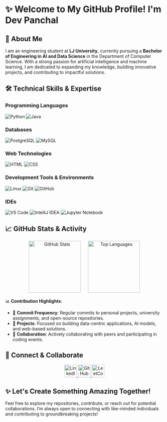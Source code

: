 # ✨ Welcome to My GitHub Profile! I'm Dev Panchal

## 📖 About Me

I am an engineering student at **LJ University**, currently pursuing a **Bachelor of Engineering in AI and Data Science** in the Department of Computer Science. With a strong passion for artificial intelligence and machine learning, I am dedicated to expanding my knowledge, building innovative projects, and contributing to impactful solutions.

## 🛠️ Technical Skills & Expertise

### **Programming Languages**

![Python](https://img.shields.io/badge/Python-3776AB?style=for-the-badge&logo=python&logoColor=white)
![Java](https://img.shields.io/badge/Java-ED8B00?style=for-the-badge&logo=java&logoColor=white)

### **Databases**

![PostgreSQL](https://img.shields.io/badge/PostgreSQL-336791?style=for-the-badge&logo=postgresql&logoColor=white)
![MySQL](https://img.shields.io/badge/MySQL-4479A1?style=for-the-badge&logo=mysql&logoColor=white)

### **Web Technologies**

![HTML](https://img.shields.io/badge/HTML-E34F26?style=for-the-badge&logo=html5&logoColor=white)
![CSS](https://img.shields.io/badge/CSS-1572B6?style=for-the-badge&logo=css3&logoColor=white)

### **Development Tools & Environments**

![Linux](https://img.shields.io/badge/Linux-FCC624?style=for-the-badge&logo=linux&logoColor=black)
![Git](https://img.shields.io/badge/Git-F05032?style=for-the-badge&logo=git&logoColor=white)
![GitHub](https://img.shields.io/badge/GitHub-181717?style=for-the-badge&logo=github&logoColor=white)

### **IDEs**

![VS Code](https://img.shields.io/badge/VS%20Code-0078D4?style=for-the-badge&logo=visual-studio-code&logoColor=white)
![IntelliJ IDEA](https://img.shields.io/badge/IntelliJ%20IDEA-000000?style=for-the-badge&logo=intellij-idea&logoColor=white)
![Jupyter Notebook](https://img.shields.io/badge/Jupyter-F37626?style=for-the-badge&logo=jupyter&logoColor=white)

## 📈 GitHub Stats & Activity

<p align="center">
  <img src="https://github-readme-stats.vercel.app/api?username=DevPanchal2005&show_icons=true&theme=tokyonight&count_private=true" alt="GitHub Stats" height="165" style="margin-right: 20px;"/>
  <img src="https://github-readme-stats.vercel.app/api/top-langs/?username=DevPanchal2005&layout=compact&theme=tokyonight" alt="Top Languages" height="165"/>
</p>

📊 **Contribution Highlights**:

- 🌟 **Commit Frequency**: Regular commits to personal projects, university assignments, and open-source repositories.
- 🚀 **Projects**: Focused on building data-centric applications, AI models, and web-based solutions.
- 🤝 **Collaboration**: Actively collaborating with peers and participating in coding events.

## 🔗 Connect & Collaborate

<p align="center">
  <a href="https://www.linkedin.com/in/dev-panchal-connect/" target="_blank">
    <img src="https://img.icons8.com/color/48/000000/linkedin.png" alt="LinkedIn" height="40"/>
  </a>
  <a href="https://github.com/DevsAlternateGit" target="_blank">
    <img src="https://img.icons8.com/ios-filled/50/000000/github.png" alt="GitHub" height="40"/>
  </a>
  <a href="https://leetcode.com/u/DevPanchal2005/" target="_blank">
    <img src="https://img.icons8.com/?size=100&id=9L16NypUzu38&format=png&color=000000" alt="LeetCode" height="40"/>
  </a>
</p>

## ✨ Let's Create Something Amazing Together!

Feel free to explore my repositories, contribute, or reach out for potential collaborations. I’m always open to connecting with like-minded individuals and contributing to groundbreaking projects!
